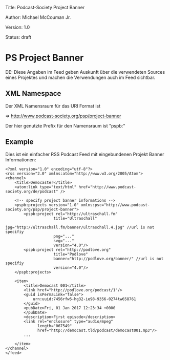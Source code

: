 Title: Podcast-Society Project Banner

Author: Michael McCouman Jr.

Version: 1.0

Status: draft


# PS Project Banner #

DE: Diese Angaben im Feed geben Auskunft über die verwendeten Sources eines Projektes und machen die Verwendungen auch im Feed sichtbar. 

## XML Namespace ##

Der XML Namensraum für das URI Format ist

=> http://www.podcast-society.org/psp/project-banner

Der hier genutzte Prefix für den Namensraum ist "pspb:"

## Example 

Dies ist ein einfacher RSS Podcast Feed mit eingebundenen Projekt Banner Informationen:

    <?xml version="1.0" encoding="utf-8"?>
    <rss version="2.0" xmlns:atom="http://www.w3.org/2005/Atom">
    <channel>
        <title>Democaster</title>
        <atom:link type="text/html" href="http://www.podcast-society.org/de/podcast" />

        <!-- specify project banner informations -->
        <pspb:projects version="1.0" xmlns:psc="http://www.podcast-society.org/psp/project-banner">
            <pspb:project rel="http://ultraschall.fm" 
                         title="Ultraschall" 
                         jpg="http://ultraschall.fm/banner/ultraschall.4.jpg" //url is not specifiy
                         png="..."
                         svg="..."
                         version="4.0"/>
            <pspb:project rel="http://podlove.org" 
                         title="Podlove"
                         banner="http://podlove.org/banner/" //url is not specifiy
                         version="4.0"/>
        </pspb:projects>
        
        <item>
            <title>Democast 001</title>
            <link href="http://podlove.org/podcast/1"/>
            <guid isPermaLink="false">
                urn:uuid:7456rfw5-hg32-ie98-9356-0274tw658761
            </guid>
            <pubDate>Fri, 01 Jan 2017 12:23:34 +0000
            </pubDate>
            <description>First episode</description>
            <link rel="enclosure" type="audio/mpeg"
                  length="067549"
                  href="http://democast.tld/podcast/democast001.mp3"/>
            ...
            
        </item>
    </channel>
    </feed>

